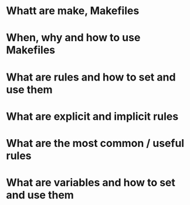 # Whatt are make, Makefiles
# When, why and how to use Makefiles
# What are rules and how to set and use them
# What are explicit and implicit rules
# What are the most common / useful rules
# What are variables and how to set and use them
